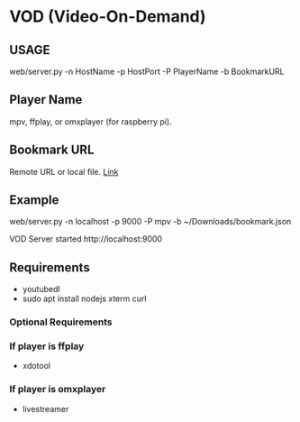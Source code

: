 # VOD (Video-On-Demand)

## USAGE

web/server.py -n HostName -p HostPort -P PlayerName -b BookmarkURL

## Player Name

mpv, ffplay, or omxplayer (for raspberry pi).

## Bookmark URL

Remote URL or local file.
[Link](https://gist.githubusercontent.com/JiasHuang/30f6cc0f78ee246c1e28bd537764d6c4/raw/bookmark.json)

## Example

web/server.py -n localhost -p 9000 -P mpv -b ~/Downloads/bookmark.json

VOD Server started http://localhost:9000

## Requirements

- youtubedl
- sudo apt install nodejs xterm curl

### Optional Requirements

### If player is ffplay
- xdotool

### If player is omxplayer
- livestreamer
